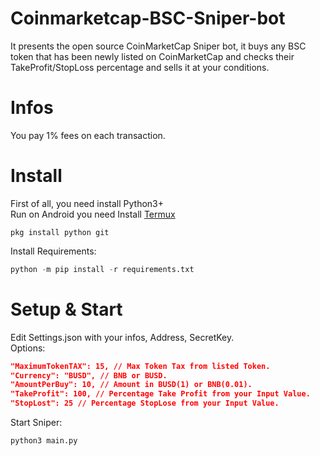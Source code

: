 # Coinmarketcap-BSC-Sniper-bot

It presents the open source CoinMarketCap Sniper bot, it buys any BSC token that has been newly listed on CoinMarketCap and checks their TakeProfit/StopLoss percentage and sells it at your conditions.

# Infos
You pay 1% fees on each transaction.

# Install
First of all, you need install Python3+  
Run on Android you need Install [Termux](https://termux.com)  
```termux
pkg install python git
```

Install Requirements:  
```python
python -m pip install -r requirements.txt
```  

# Setup & Start
Edit Settings.json with your infos, Address, SecretKey.  
Options:
```json
"MaximumTokenTAX": 15, // Max Token Tax from listed Token.
"Currency": "BUSD", // BNB or BUSD.
"AmountPerBuy": 10, // Amount in BUSD(1) or BNB(0.01).
"TakeProfit": 100, // Percentage Take Profit from your Input Value.
"StopLost": 25 // Percentage StopLose from your Input Value.
```

Start Sniper:  
```python
python3 main.py
```